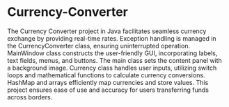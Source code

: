 # Currency-Converter

The Currency Converter project in Java facilitates seamless currency exchange by providing real-time rates. Exception handling is managed in the CurrencyConverter class, ensuring uninterrupted operation. MainWindow class constructs the user-friendly GUI, incorporating labels, text fields, menus, and buttons. The main class sets the content panel with a background image. Currency class handles user inputs, utilizing switch loops and mathematical functions to calculate currency conversions. HashMap and arrays efficiently map currencies and store values. This project ensures ease of use and accuracy for users transferring funds across borders.
